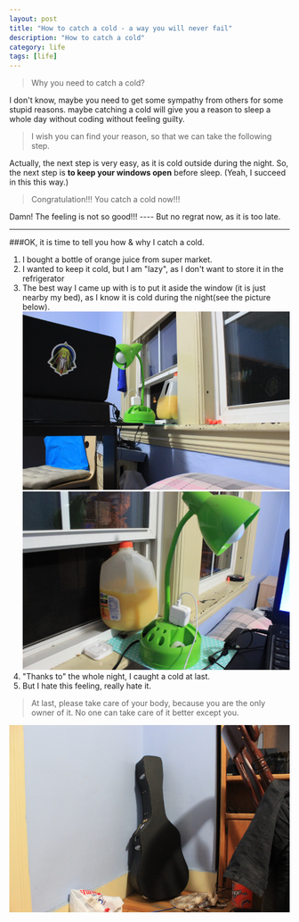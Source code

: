 ```yaml
---
layout: post
title: "How to catch a cold - a way you will never fail"
description: "How to catch a cold"
category: life
tags: [life]
---
```

>Why you need to catch a cold?   

I don't know, maybe you need to get some sympathy from others for some stupid reasons. maybe catching a cold will give you a reason to sleep a whole day without coding without feeling guilty.  

>I wish you can find your reason, so that we can take the following step.  

Actually, the next step is very easy, as it is cold outside during the night. So, the next step is **to keep your windows open** before sleep. (Yeah, I succeed in this this way.) 

>Congratulation!!! You catch a cold now!!! 

Damn! The feeling is not so good!!! ---- But no regrat now, as it is too late.

------
###OK, it is time to tell you how & why I catch a cold.
1. I bought a bottle of orange juice from super market.     
2. I wanted to keep it cold, but I am "lazy", as I don't want to store it in the refrigerator    
3. The best way I came up with is to put it aside the window (it is just nearby my bed), as I know it is cold during the night(see the picture below).
![a photo from bed](/images/blog/catchCold/IMG_0157.png "a photo from bed")
![a photo from desk](/images/blog/catchCold/IMG_0160.png "a photo from desk")
4. "Thanks to" the whole night, I caught a cold at last.     
5. But I hate this feeling, really hate it.    

>At last, please take care of your body, because you are the only owner of it. No one can take care of it better except you.

![Something in the corner](/images/blog/catchCold/IMG_0158.png "Something in the corner")
